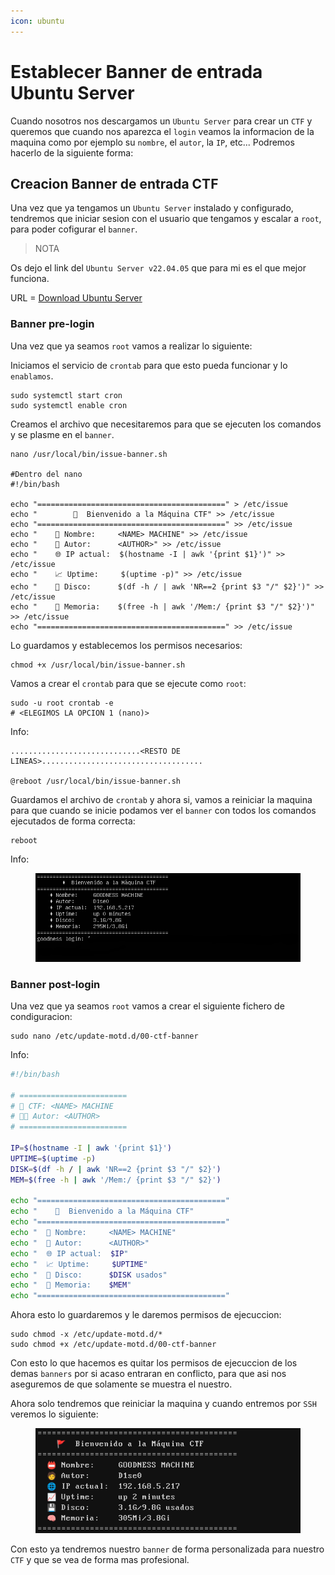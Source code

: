 ```yaml
---
icon: ubuntu
---
```


# Establecer Banner de entrada Ubuntu Server

Cuando nosotros nos descargamos un `Ubuntu Server` para crear un `CTF` y queremos que cuando nos aparezca el `login` veamos la informacion de la maquina como por ejemplo su `nombre`, el `autor`, la `IP`, etc... Podremos hacerlo de la siguiente forma:

## Creacion Banner de entrada CTF

Una vez que ya tengamos un `Ubuntu Server` instalado y configurado, tendremos que iniciar sesion con el usuario que tengamos y escalar a `root`, para poder cofigurar el `banner`.

> NOTA

Os dejo el link del `Ubuntu Server v22.04.05` que para mi es el que mejor funciona.

URL = [Download Ubuntu Server](https://releases.ubuntu.com/22.04/ubuntu-22.04.5-live-server-amd64.iso)

### Banner pre-login

Una vez que ya seamos `root` vamos a realizar lo siguiente:

Iniciamos el servicio de `crontab` para que esto pueda funcionar y lo `enablamos`.

```shell
sudo systemctl start cron
sudo systemctl enable cron
```

Creamos el archivo que necesitaremos para que se ejecuten los comandos y se plasme en el `banner`.

```shell
nano /usr/local/bin/issue-banner.sh

#Dentro del nano
#!/bin/bash

echo "==========================================" > /etc/issue
echo "        🚩  Bienvenido a la Máquina CTF" >> /etc/issue
echo "==========================================" >> /etc/issue
echo "    📛 Nombre:     <NAME> MACHINE" >> /etc/issue
echo "    🧑 Autor:      <AUTHOR>" >> /etc/issue
echo "    🌐 IP actual:  $(hostname -I | awk '{print $1}')" >> /etc/issue
echo "    📈 Uptime:     $(uptime -p)" >> /etc/issue
echo "    💾 Disco:      $(df -h / | awk 'NR==2 {print $3 "/" $2}')" >> /etc/issue
echo "    🧠 Memoria:    $(free -h | awk '/Mem:/ {print $3 "/" $2}')" >> /etc/issue
echo "==========================================" >> /etc/issue
```

Lo guardamos y establecemos los permisos necesarios:

```shell
chmod +x /usr/local/bin/issue-banner.sh
```

Vamos a crear el `crontab` para que se ejecute como `root`:

```shell
sudo -u root crontab -e
# <ELEGIMOS LA OPCION 1 (nano)>
```

Info:

```
.............................<RESTO DE LINEAS>....................................

@reboot /usr/local/bin/issue-banner.sh
```

Guardamos el archivo de `crontab` y ahora si, vamos a reiniciar la maquina para que cuando se inicie podamos ver el `banner` con todos los comandos ejecutados de forma correcta:

```shell
reboot
```

Info:

<figure><img src="../.gitbook/assets/image (351).png" alt=""><figcaption></figcaption></figure>

### Banner post-login

Una vez que ya seamos `root` vamos a crear el siguiente fichero de condiguracion:

```shell
sudo nano /etc/update-motd.d/00-ctf-banner
```

Info:

```bash
#!/bin/bash

# ========================
# 🧠 CTF: <NAME> MACHINE
# 👨‍💻 Autor: <AUTHOR>
# ========================

IP=$(hostname -I | awk '{print $1}')
UPTIME=$(uptime -p)
DISK=$(df -h / | awk 'NR==2 {print $3 "/" $2}')
MEM=$(free -h | awk '/Mem:/ {print $3 "/" $2}')

echo "=========================================="
echo "    🚩  Bienvenido a la Máquina CTF"
echo "=========================================="
echo "  📛 Nombre:     <NAME> MACHINE"
echo "  🧑 Autor:      <AUTHOR>"
echo "  🌐 IP actual:  $IP"
echo "  📈 Uptime:     $UPTIME"
echo "  💾 Disco:      $DISK usados"
echo "  🧠 Memoria:    $MEM"
echo "=========================================="
```

Ahora esto lo guardaremos y le daremos permisos de ejecuccion:

```shell
sudo chmod -x /etc/update-motd.d/*
sudo chmod +x /etc/update-motd.d/00-ctf-banner
```

Con esto lo que hacemos es quitar los permisos de ejecuccion de los demas `banners` por si acaso entraran en conflicto, para que asi nos aseguremos de que solamente se muestra el nuestro.

Ahora solo tendremos que reiniciar la maquina y cuando entremos por `SSH` veremos lo siguiente:

<figure><img src="../.gitbook/assets/image (350).png" alt=""><figcaption></figcaption></figure>

Con esto ya tendremos nuestro `banner` de forma personalizada para nuestro `CTF` y que se vea de forma mas profesional.
